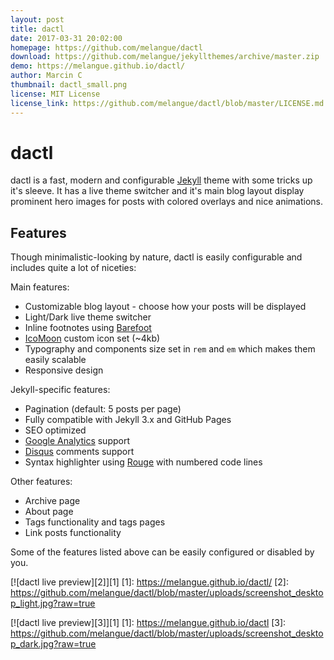 ```yaml
---
layout: post
title: dactl
date: 2017-03-31 20:02:00
homepage: https://github.com/melangue/dactl
download: https://github.com/melangue/jekyllthemes/archive/master.zip
demo: https://melangue.github.io/dactl/
author: Marcin C
thumbnail: dactl_small.png
license: MIT License
license_link: https://github.com/melangue/dactl/blob/master/LICENSE.md
---
```


# dactl
dactl is a fast, modern and configurable [Jekyll](http://jekyllrb.com/) theme with some tricks up it's sleeve. It has a live theme switcher and it's main blog layout display prominent hero images for posts with colored overlays and nice animations.

## Features
Though minimalistic-looking by nature, dactl is easily configurable and includes quite a lot of niceties:

Main features:

- Customizable blog layout - choose how your posts will be displayed
- Light/Dark live theme switcher
- Inline footnotes using [Barefoot](https://github.com/philgruneich/barefoot)
- [IcoMoon](https://icomoon.io/) custom icon set (~4kb)
- Typography and components size set in `rem` and `em` which makes them easily scalable
- Responsive design

Jekyll-specific features:

- Pagination (default: 5 posts per page)
- Fully compatible with Jekyll 3.x and GitHub Pages
- SEO optimized
- [Google Analytics](https://www.google.com/analytics/) support
- [Disqus](https://disqus.com/) comments support
- Syntax highlighter using [Rouge](https://github.com/jneen/rouge) with numbered code lines

Other features:

- Archive page
- About page
- Tags functionality and tags pages
- Link posts functionality

Some of the features listed above can be easily configured or disabled by you.

[![dactl live preview][2]][1]
[1]: https://melangue.github.io/dactl/
[2]: https://github.com/melangue/dactl/blob/master/uploads/screenshot_desktop_light.jpg?raw=true

[![dactl live preview][3]][1]
[1]: https://melangue.github.io/dactl
[3]: https://github.com/melangue/dactl/blob/master/uploads/screenshot_desktop_dark.jpg?raw=true
